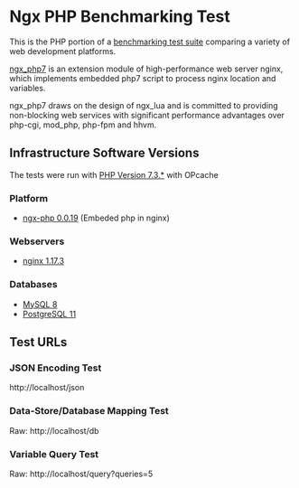 # Ngx PHP Benchmarking Test

This is the PHP portion of a [benchmarking test suite](../) comparing a variety of web development platforms.

[ngx_php7](https://github.com/rryqszq4/ngx_php7) is an extension module of high-performance web server nginx, which implements embedded php7 script to process nginx location and variables.

ngx_php7 draws on the design of ngx_lua and is committed to providing non-blocking web services with significant performance advantages over php-cgi, mod_php, php-fpm and hhvm.



## Infrastructure Software Versions
The tests were run with [PHP Version 7.3.*](https://www.php.net/) with OPcache

### Platform

* [ngx-php 0.0.19](https://github.com/rryqszq4/ngx_php7) (Embeded php in nginx)

### Webservers

* [nginx 1.17.3](https://nginx.org/)


### Databases

* [MySQL 8](https://dev.mysql.com/)
* [PostgreSQL 11](https://www.postgresql.org/)


## Test URLs
### JSON Encoding Test

http://localhost/json

### Data-Store/Database Mapping Test

Raw:
http://localhost/db

### Variable Query Test

Raw:
http://localhost/query?queries=5
